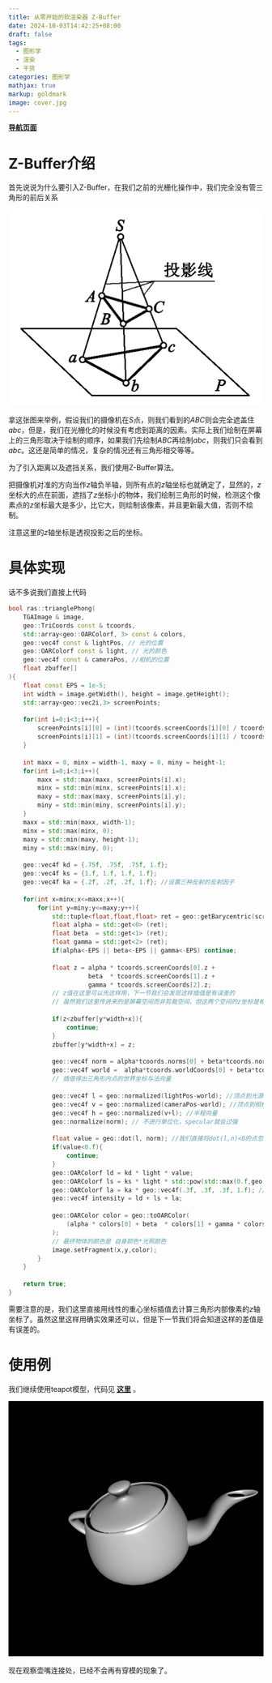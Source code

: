 ```yaml
---
title: 从零开始的软渲染器 Z-Buffer
date: 2024-10-03T14:42:25+08:00
draft: false
tags:
  - 图形学
  - 渲染
  - 干货
categories: 图形学
mathjax: true
markup: goldmark
image: cover.jpg
---
```


<u>**[导航页面](../从零开始的软渲染器-导航/)**</u>

# Z-Buffer介绍

首先说说为什么要引入Z-Buffer，在我们之前的光栅化操作中，我们完全没有管三角形的前后关系

![2.jpg](2.jpg)

拿这张图来举例，假设我们的摄像机在$S$点，则我们看到的$ABC$则会完全遮盖住$abc$，但是，我们在光栅化的时候没有考虑到距离的因素。实际上我们绘制在屏幕上的三角形取决于绘制的顺序，如果我们先绘制$ABC$再绘制$abc$，则我们只会看到$abc$。这还是简单的情况，复杂的情况还有三角形相交等等。

为了引入距离以及遮挡关系，我们使用Z-Buffer算法。

把摄像机对准的方向当作$z$轴负半轴，则所有点的$z$轴坐标也就确定了，显然的，$z$坐标大的点在前面，遮挡了$z$坐标小的物体，我们绘制三角形的时候，检测这个像素点的$z$坐标最大是多少，比它大，则绘制该像素，并且更新最大值，否则不绘制。

注意这里的$z$轴坐标是透视投影之后的坐标。

# 具体实现

话不多说我们直接上代码

```cpp
bool ras::trianglePhong(
    TGAImage & image,
    geo::TriCoords const & tcoords,
    std::array<geo::OARColorf, 3> const & colors,
    geo::vec4f const & lightPos, // 光的位置
    geo::OARColorf const & light, // 光的颜色
    geo::vec4f const & cameraPos, //相机的位置
    float zbuffer[]
){
    float const EPS = 1e-5;
    int width = image.getWidth(), height = image.getHeight();
    std::array<geo::vec2i,3> screenPoints;

    for(int i=0;i<3;i++){
        screenPoints[i][0] = (int)(tcoords.screenCoords[i][0] / tcoords.screenCoords[i].w+.5f);
        screenPoints[i][1] = (int)(tcoords.screenCoords[i][1] / tcoords.screenCoords[i].w+.5f);
    }

    int maxx = 0, minx = width-1, maxy = 0, miny = height-1;
    for(int i=0;i<3;i++){
        maxx = std::max(maxx, screenPoints[i].x);
        minx = std::min(minx, screenPoints[i].x);
        maxy = std::max(maxy, screenPoints[i].y);
        miny = std::min(miny, screenPoints[i].y);
    }
    maxx = std::min(maxx, width-1);
    minx = std::max(minx, 0);
    maxy = std::min(maxy, height-1);
    miny = std::max(miny, 0);

    geo::vec4f kd = {.75f, .75f, .75f, 1.f};
    geo::vec4f ks = {1.f, 1.f, 1.f, 1.f};
    geo::vec4f ka = {.2f, .2f, .2f, 1.f}; //设置三种反射的反射因子

    for(int x=minx;x<=maxx;x++){
        for(int y=miny;y<=maxy;y++){
            std::tuple<float,float,float> ret = geo::getBarycentric(screenPoints, geo::vec2i(x,y));
            float alpha = std::get<0> (ret);
            float beta  = std::get<1> (ret);
            float gamma = std::get<2> (ret);
            if(alpha<-EPS || beta<-EPS || gamma<-EPS) continue;

            float z = alpha * tcoords.screenCoords[0].z +
                      beta  * tcoords.screenCoords[1].z +
                      gamma * tcoords.screenCoords[2].z;
            // z值在这里可以先这样用，下一节我们会发现这样插值是有误差的
            // 虽然我们这里传进来的是屏幕空间而非剪裁空间，但这两个空间的z坐标是相同的

            if(z<zbuffer[y*width+x]){
                continue;
            }
            zbuffer[y*width+x] = z;

            geo::vec4f norm = alpha*tcoords.norms[0] + beta*tcoords.norms[1] + gamma*tcoords.norms[2];
            geo::vec4f world =  alpha*tcoords.worldCoords[0] + beta*tcoords.worldCoords[1] + gamma*tcoords.worldCoords[2];
            // 插值得出三角形内点的世界坐标与法向量

            geo::vec4f l = geo::normalized(lightPos-world); //顶点到光源的单位向量
            geo::vec4f v = geo::normalized(cameraPos-world); //顶点到相机的单位向量
            geo::vec4f h = geo::normalized(v+l); //半程向量
            geo::normalize(norm); // 不进行单位化，specular就会过强

            float value = geo::dot(l, norm); //我们直接将dot(l,n)<0的点忽略
            if(value<0.f){
                continue;
            }
            geo::OARColorf ld = kd * light * value;
            geo::OARColorf ls = ks * light * std::pow(std::max(0.f,geo::dot(norm, h)), 100.f);
            geo::OARColorf la = ka * geo::vec4f(.3f, .3f, .3f, 1.f); //三种光强
            geo::vec4f intensity = ld + ls + la;

            geo::OARColor color = geo::toOARColor(
                (alpha * colors[0] + beta  * colors[1] + gamma * colors[2]) * intensity
            );
            // 最终物体的颜色是 自身颜色*光照颜色
            image.setFragment(x,y,color);
        }
    }

    return true;
}
```

需要注意的是，我们这里直接用线性的重心坐标插值去计算三角形内部像素的$z$轴坐标了。虽然这里这样用确实效果还可以，但是下一节我们将会知道这样的差值是有误差的。

# 使用例

我们继续使用teapot模型，代码见 **[这里](https://github.com/kegalas/oar/blob/main/tutorial/chapter7/src/main.cpp)**  。

![1.jpg](1.jpg)

现在观察壶嘴连接处，已经不会再有穿模的现象了。
